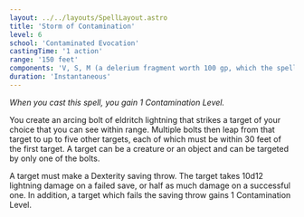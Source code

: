 ```yaml
---
layout: ../../layouts/SpellLayout.astro
title: 'Storm of Contamination'
level: 6
school: 'Contaminated Evocation'
castingTime: '1 action'
range: '150 feet'
components: 'V, S, M (a delerium fragment worth 100 gp, which the spell consumes)'
duration: 'Instantaneous'
---
```


*When you cast this spell, you gain 1 Contamination Level.*

You create an arcing bolt of eldritch lightning that strikes a target of your choice that you can see within range. Multiple bolts then leap from that target to up to five other targets, each of which must be within 30 feet of the first target. A target can be a creature or an object and can be targeted by only one of the bolts.

A target must make a Dexterity saving throw. The target takes 10d12 lightning damage on a failed save, or half as much damage on a successful one. In addition, a target which fails the saving throw gains 1 Contamination Level.